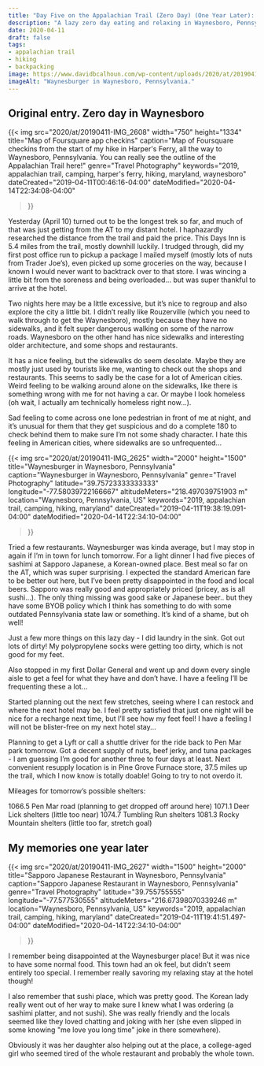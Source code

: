 ```yaml
---
title: "Day Five on the Appalachian Trail (Zero Day) (One Year Later): Lazy Zero Day in Waynesboro, Pennsylvania"
description: "A lazy zero day eating and relaxing in Waynesboro, Pennsylvania."
date: 2020-04-11
draft: false
tags:
- appalachian trail
- hiking
- backpacking
image: https://www.davidbcalhoun.com/wp-content/uploads/2020/at/20190411-IMG_2625-2000px-resize.jpeg
imageAlt: "Waynesburger in Waynesboro, Pennsylvania."
---
```


## Original entry.  Zero day in Waynesboro

{{< img
    src="2020/at/20190411-IMG_2608"
    width="750"
    height="1334"
    title="Map of Foursquare app checkins"
    caption="Map of Foursquare checkins from the start of my hike in Harper's Ferry, all the way to Waynesboro, Pennsylvania.  You can really see the outline of the Appalachian Trail here!"
    genre="Travel Photography"
    keywords="2019, appalachian trail, camping, harper's ferry, hiking, maryland, waynesboro"
    dateCreated="2019-04-11T00:46:16-04:00"
    dateModified="2020-04-14T22:34:08-04:00"
>}}

Yesterday (April 10) turned out to be the longest trek so far, and much of that was just getting from the AT to my distant hotel.  I haphazardly researched the distance from the trail and paid the price.  This Days Inn is 5.4 miles from the trail, mostly downhill luckily.  I trudged through, did my first post office run to pickup a package I mailed myself (mostly lots of nuts from Trader Joe’s), even picked up some groceries on the way, because I known I would never want to backtrack over to that store.  I was wincing a little bit from the soreness and being overloaded... but was super thankful to arrive at the hotel.

Two nights here may be a little excessive, but it’s nice to regroup and also explore the city a little bit.  I didn’t really like Rouzerville (which you need to walk through to get the Waynesboro), mostly because they have no sidewalks, and it felt super dangerous walking on some of the narrow roads.  Waynesboro on the other hand has nice sidewalks and interesting older architecture, and some shops and restaurants.

It has a nice feeling, but the sidewalks do seem desolate.  Maybe they are mostly just used by tourists like me, wanting to check out the shops and restaurants.  This seems to sadly be the case for a lot of American cities.  Weird feeling to be walking around alone on the sidewalks, like there is something wrong with me for not having a car.  Or maybe I look homeless (oh wait, I actually am technically homeless right now...).

Sad feeling to come across one lone pedestrian in front of me at night, and it’s unusual for them that they get suspicious and do a complete 180 to check behind them to make sure I’m not some shady character.  I hate this feeling in American cities, where sidewalks are so unfrequented...

{{< img
    src="2020/at/20190411-IMG_2625"
    width="2000"
    height="1500"
    title="Waynesburger in Waynesboro, Pennsylvania"
    caption="Waynesburger in Waynesboro, Pennsylvania"
    genre="Travel Photography"
    latitude="39.75723333333333"
    longitude="-77.58039722166667"
    altitudeMeters="218.497039751903 m"
    location="Waynesboro, Pennsylvania, US"
    keywords="2019, appalachian trail, camping, hiking, maryland"
    dateCreated="2019-04-11T19:38:19.091-04:00"
    dateModified="2020-04-14T22:34:10-04:00"
>}}

Tried a few restaurants.  Waynesburger was kinda average, but I may stop in again if I’m in town for lunch tomorrow.  For a light dinner I had five pieces of sashimi at Sapporo Japanese, a Korean-owned place.  Best meal so far on the AT, which was super surprising.  I expected the standard American fare to be better out here, but I’ve been pretty disappointed in the food and local beers.  Sapporo was really good and appropriately priced (pricey, as is all sushi...).  The only thing missing was good sake or Japanese beer.. but they have some BYOB policy which I think has something to do with some outdated Pennsylvania state law or something.  It’s kind of a shame, but oh well!

Just a few more things on this lazy day - I did laundry in the sink.  Got out lots of dirty!  My polypropylene socks were getting too dirty, which is not good for my feet.

Also stopped in my first Dollar General and went up and down every single aisle to get a feel for what they have and don’t have.  I have a feeling I’ll be frequenting these a lot...

Started planning out the next few stretches, seeing where I can restock and where the next hotel may be.  I feel pretty satisfied that just one night will be nice for a recharge next time, but I’ll see how my feet feel!  I have a feeling I will not be blister-free on my next hotel stay...

Planning to get a Lyft or call a shuttle driver for the ride back to Pen Mar park tomorrow.  Got a decent supply of nuts, beef jerky, and tuna packages - I am guessing I’m good for another three to four days at least.  Next convenient resupply location is in Pine Grove Furnace store, 37.5 miles up the trail, which I now know is totally doable!  Going to try to not overdo it.

Mileages for tomorrow’s possible shelters:

1066.5 Pen Mar road (planning to get dropped off around here)
1071.1 Deer Lick shelters (little too near)
1074.7 Tumbling Run shelters
1081.3 Rocky Mountain shelters (little too far, stretch goal)


## My memories one year later

{{< img
    src="2020/at/20190411-IMG_2627"
    width="1500"
    height="2000"
    title="Sapporo Japanese Restaurant in Waynesboro, Pennsylvania"
    caption="Sapporo Japanese Restaurant in Waynesboro, Pennsylvania"
    genre="Travel Photography"
    latitude="39.755755555"
    longitude="-77.577530555"
    altitudeMeters="216.67398070339246 m"
    location="Waynesboro, Pennsylvania, US"
    keywords="2019, appalachian trail, camping, hiking, maryland"
    dateCreated="2019-04-11T19:41:51.497-04:00"
    dateModified="2020-04-14T22:34:10-04:00"
>}}

I remember being disappointed at the Waynesburger place!  But it was nice to have some normal food.  This town had an ok feel, but didn't seem entirely too special.  I remember really savoring my relaxing stay at the hotel though!

I also remember that sushi place, which was pretty good.  The Korean lady really went out of her way to make sure I knew what I was ordering (a sashimi platter, and not sushi).  She was really friendly and the locals seemed like they loved chatting and joking with her (she even slipped in some knowing "me love you long time" joke in there somewhere).

Obviously it was her daughter also helping out at the place, a college-aged girl who seemed tired of the whole restaurant and probably the whole town.


